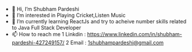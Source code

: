 - 👋 Hi, I’m Shubham Pardeshi
- 👀 I’m interested in Playing Cricket,Listen Music
- 🌱 I’m currently learning ReactJs and try to acheive number skills related to Java Full Stack Developer
- 📫 How to reach me 
1  Linkdin : https://www.linkedin.com/in/shubham-pardeshi-427249157/
2 Email    : 1shubhampardeshi@gmail.com

